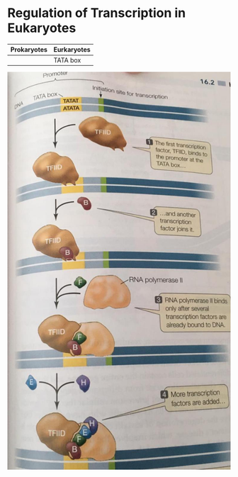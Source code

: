 # Regulation of Transcription in Eukaryotes



| Prokaryotes | Eurkaryotes |
|-------------|-------------|
|             | TATA box    |



![](IMG-20200213-WA0001.jpg) <!-- .element: class="nofilter" -->
